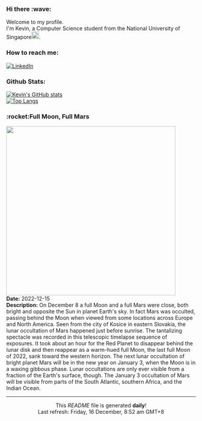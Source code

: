 <h3>Hi there :wave:</h3>

Welcome to my profile.   
I'm Kevin, a Computer Science student from the National University of Singapore<img src="https://img.icons8.com/color/96/000000/singapore-circular.png" width="20px"/>.</p>

<h3>How to reach me: </h3>
<a href="https://www.linkedin.com/in/kevin-foong/"><img alt="LinkedIn" src="https://img.shields.io/badge/linkedin-%230077B5.svg?&style=for-the-badge&logo=linkedin&logoColor=white" /></a> 

<h3>Github Stats: </h3> 

[![Kevin's GitHub stats](https://github-readme-stats.vercel.app/api?username=kevin9foong&theme=tokyonight)](https://github.com/anuraghazra/github-readme-stats) <br/>
[![Top Langs](https://github-readme-stats.vercel.app/api/top-langs/?username=kevin9foong&layout=compact&theme=tokyonight)](https://github.com/anuraghazra/github-readme-stats)

<h3>:rocket:Full Moon, Full Mars</h3> 
<img width="450" src="https:&#x2F;&#x2F;apod.nasa.gov&#x2F;apod&#x2F;image&#x2F;2212&#x2F;MarsTrailsSMALL.jpg" /><br/>
<b>Date:</b> 2022-12-15<br/>
<b>Description:</b> On December 8 a full Moon and a full Mars were close, both bright and opposite the Sun in planet Earth&#39;s sky. In fact Mars was occulted, passing behind the Moon when viewed from some locations across Europe and North America.  Seen from the city of Kosice in eastern Slovakia, the lunar occultation of Mars happened just before sunrise. The tantalizing spectacle was recorded in this telescopic timelapse sequence of exposures. It took about an hour for the Red Planet to disappear behind the lunar disk and then reappear as a warm-hued full Moon, the last full Moon of 2022, sank toward the western horizon. The next lunar occultation of bright planet Mars will be in the new year on January 3, when the Moon is in a waxing gibbous phase. Lunar occultations are only ever visible from a fraction of the Earth&#39;s surface, though. The January 3 occultation of Mars will be visible from parts of the South Atlantic, southern Africa, and the Indian Ocean.<br/>

------------
<p align="center">This <i>README</i> file is generated <b>daily</b>!</br>
Last refresh: Friday, 16 December, 8:52 am GMT+8<br />